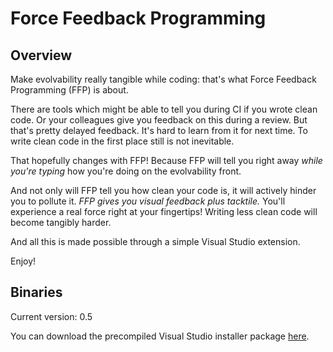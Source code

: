 # Force Feedback Programming

## Overview

Make evolvability really tangible while coding: that's what Force Feedback Programming (FFP) is about.

There are tools which might be able to tell you during CI if you wrote clean code. Or your colleagues give you feedback on this during a review. But that's pretty delayed feedback. It's hard to learn from it for next time. To write clean code in the first place still is not inevitable.

That hopefully changes with FFP! Because FFP will tell you right away _while you're typing_ how you're doing on the evolvability front.

And not only will FFP tell you how clean your code is, it will actively hinder you to pollute it. _FFP gives you visual feedback plus tacktile._ You'll experience a real force right at your fingertips! Writing less clean code will become tangibly harder.

And all this is made possible through a simple Visual Studio extension.

Enjoy!

## Binaries

Current version: 0.5

You can download the precompiled Visual Studio installer package [here](ForceFeedbackProgramming/ForceFeedback/Precompiled/ForceFeedback.Setup.vsix "Visual Studio Installer Package").
